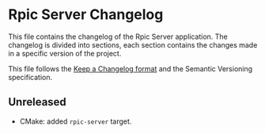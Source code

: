 # Rpic Server Changelog

This file contains the changelog of the Rpic Server application. The changelog is divided into sections, each section contains the changes made in a specific version of the project.

This file follows the [Keep a Changelog format](https://keepachangelog.com/en/1.1.0/) and the Semantic Versioning specification.

## Unreleased

- CMake: added `rpic-server` target.
